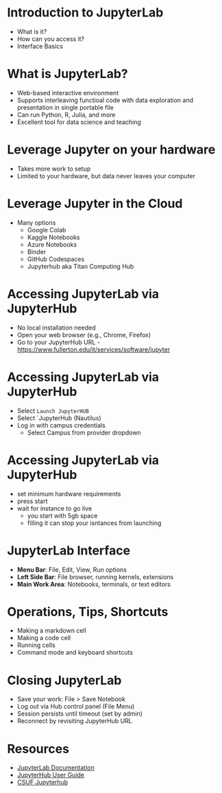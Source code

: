# Introduction to JupyterLab
- What is it?
- How can you access it?
- Interface Basics  

# What is JupyterLab?
- Web-based interactive environment
- Supports interleaving functioal code with data exploration and presentation in single portable file
- Can run Python, R, Julia, and more
- Excellent tool for data science and teaching

# Leverage Jupyter on your hardware
- Takes more work to setup
- Limited to your hardware, but data never leaves your computer

# Leverage Jupyter in the Cloud
- Many options
  - Google Colab
  - Kaggle Notebooks
  - Azure Notebooks
  - Binder
  - GitHub Codespaces
  - Jupyterhub aka Titan Computing Hub

# Accessing JupyterLab via JupyterHub
- No local installation needed
- Open your web browser (e.g., Chrome, Firefox)
- Go to your JupyterHub URL 
  -https://www.fullerton.edu/it/services/software/jupyter
  
# Accessing JupyterLab via JupyterHub
- Select `Launch JupyterHUB`
- Select `JupyterHub (Nautilus)
- Log in with campus credentials
  - Select Campus from provider dropdown

# Accessing JupyterLab via JupyterHub
- set minimum hardware requirements
- press start
- wait for instance to go live
    - you start with 5gb space
    - filling it can stop your isntances from launching

# JupyterLab Interface
- **Menu Bar**: File, Edit, View, Run options
- **Left Side Bar**: File browser, running kernels, extensions
- **Main Work Area**: Notebooks, terminals, or text editors


# Operations, Tips, Shortcuts
- Making a markdown cell
- Making a code cell
- Running cells
- Command mode and keyboard shortcuts

# Closing JupyterLab
- Save your work: File > Save Notebook
- Log out via Hub control panel (File Menu)
- Session persists until timeout (set by admin)
- Reconnect by revisiting JupyterHub URL

# Resources
- [JupyterLab Documentation](https://jupyterlab.readthedocs.io/en/stable/)
- [JupyterHub User Guide](https://nationalresearchplatform.org/documentation/userdocs/jupyter/jupyterhub-service/)
- [CSUF Jupyterhub](https://www.fullerton.edu/it/services/software/jupyter/)

